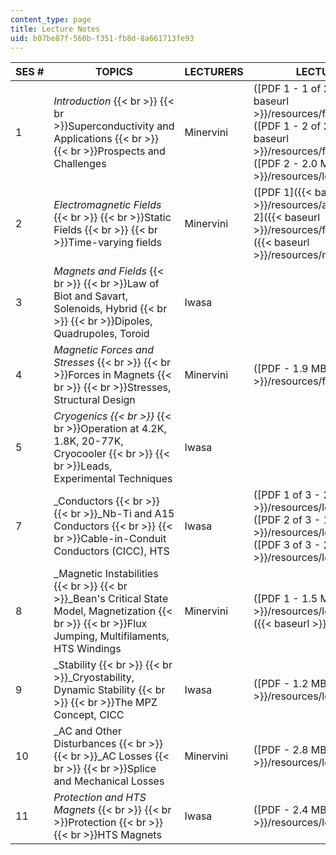 ```yaml
---
content_type: page
title: Lecture Notes
uid: b07be87f-560b-f351-fb8d-8a661713fe93
---
```


| SES # | TOPICS | LECTURERS | LECTURE NOTES |
| --- | --- | --- | --- |
| 1 | _Introduction_  {{< br >}}  {{< br >}}Superconductivity and Applications  {{< br >}}  {{< br >}}Prospects and Challenges | Minervini | ([PDF 1 - 1 of 2 - 1.2 MB]({{< baseurl >}}/resources/fusion_magnets_1)) ([PDF 1 - 2 of 2 - 2.3 MB]({{< baseurl >}}/resources/fusion_magnets_2)) ([PDF 2 - 2.0 MB]({{< baseurl >}}/resources/lecture_1_1)) |
| 2 | _Electromagnetic Fields_  {{< br >}}  {{< br >}}Static Fields  {{< br >}}  {{< br >}}Time-varying fields | Minervini | ([PDF 1]({{< baseurl >}}/resources/all_pages_1)) ([PDF 2]({{< baseurl >}}/resources/figures)) ([PDF 3]({{< baseurl >}}/resources/mag_reynolds_num)) |
| 3 | _Magnets and Fields_  {{< br >}}  {{< br >}}Law of Biot and Savart, Solenoids, Hybrid  {{< br >}}  {{< br >}}Dipoles, Quadrupoles, Toroid | Iwasa | &nbsp; |
| 4 | _Magnetic Forces and Stresses_  {{< br >}}  {{< br >}}Forces in Magnets  {{< br >}}  {{< br >}}Stresses, Structural Design | Minervini | ([PDF - 1.9 MB]({{< baseurl >}}/resources/forces_stresses)) |
| 5 | _Cryogenics  {{< br >}}_  {{< br >}}Operation at 4.2K, 1.8K, 20-77K, Cryocooler  {{< br >}}  {{< br >}}Leads, Experimental Techniques | Iwasa | &nbsp; |
| 7 | _Conductors  {{< br >}}  {{< br >}}_Nb-Ti and A15 Conductors  {{< br >}}  {{< br >}}Cable-in-Conduit Conductors (CICC), HTS | Iwasa | ([PDF 1 of 3 - 2.1 MB]({{< baseurl >}}/resources/lec6rev_3apr03_1)) ([PDF 2 of 3 - 1.3 MB]({{< baseurl >}}/resources/lec6rev_3apr03_2)) ([PDF 3 of 3 - 2.6 MB]({{< baseurl >}}/resources/lec6rev_3apr03_3)) |
| 8 | _Magnetic Instabilities  {{< br >}}  {{< br >}}_Bean's Critical State Model, Magnetization  {{< br >}}  {{< br >}}Flux Jumping, Multifilaments, HTS Windings | Minervini | ([PDF 1 - 1.5 MB]({{< baseurl >}}/resources/lecture_7)) ([PDF 2]({{< baseurl >}}/resources/master)) |
| 9 | _Stability  {{< br >}}  {{< br >}}_Cryostability, Dynamic Stability  {{< br >}}  {{< br >}}The MPZ Concept, CICC | Iwasa | ([PDF - 1.2 MB]({{< baseurl >}}/resources/lec8rev_24apr03)) |
| 10 | _AC and Other Disturbances  {{< br >}}  {{< br >}}_AC Losses  {{< br >}}  {{< br >}}Splice and Mechanical Losses | Minervini | ([PDF - 2.8 MB]({{< baseurl >}}/resources/lec9_jvm_spr_03)) |
| 11 | _Protection and HTS Magnets_  {{< br >}}  {{< br >}}Protection  {{< br >}}  {{< br >}}HTS Magnets | Iwasa | ([PDF - 2.4 MB]({{< baseurl >}}/resources/lec10rev_08may03))